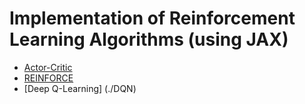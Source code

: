 # Implementation of Reinforcement Learning Algorithms (using JAX)
- [Actor-Critic](./Actor-Critic)
- [REINFORCE](./REINFORCE)
- [Deep Q-Learning] (./DQN)